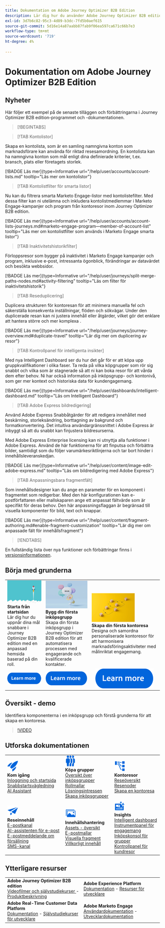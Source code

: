 ```yaml
---
title: Dokumentation om Adobe Journey Optimizer B2B Edition
description: Lär dig hur du använder Adobe Journey Optimizer B2B edition-funktionerna för att ordna konton och köpa gruppresor med hjälp av inbyggd generativ AI och branschledande automatisering.
exl-id: 3d7b6c82-95c3-4d89-b3dc-7fd5b0aef615
source-git-commit: 5d16e14a87aabb87fab9f06ea597ca671c66b7e3
workflow-type: tm+mt
source-wordcount: '719'
ht-degree: 4%

---
```


# Dokumentation om Adobe Journey Optimizer B2B Edition

## Nyheter

Här följer ett exempel på de senaste tilläggen och förbättringarna i Journey Optimizer B2B edition-programmet och -dokumentationen.

>[!BEGINTABS]

>[!TAB Kontolistor]

Skapa en kontolista, som är en samling namngivna konton som marknadsförare kan använda för riktad resesamordning. En kontolista kan ha namngivna konton som mål enligt dina definierade kriterier, t.ex. bransch, plats eller företagets storlek.

[!BADGE Läs mer]{type=Informative url="/help/user/accounts/account-lists.md" tooltip="Läs mer om kontolistor"}

>[!TAB Kontolistfilter för smarta listor]

Nu kan du filtrera smarta Marketo Engage-listor med kontolistefilter. Med dessa filter kan ni utelämna och inkludera kontolistmedlemmar i Marketo Engage-kampanjer och program från kontoresor inom Journey Optimizer B2B edition.

[!BADGE Läs mer]{type=Informative url="/help/user/accounts/account-lists-journeys.md#marketo-engage-program—member-of-account-list" tooltip="Läs mer om kontolistfilter som används i Marketo Engage smarta listor"}

>[!TAB Inaktivitetshistorikfilter]

Förloppsresor som bygger på inaktivitet i Marketo Engage kampanjer och program, inklusive e-post, intressanta ögonblick, förändringar av datavärdet och besökta webbsidor.

[!BADGE Läs mer]{type=Informative url="/help/user/journeys/split-merge-paths-nodes.md#activity-filtering" tooltip="Läs om filter för inaktivitetshistorik"}

>[!TAB Reseduplicering]

Duplicera strukturen för kontoresan för att minimera manuella fel och säkerställa konsekventa inställningar, flöden och sökvägar. Under den duplicerade resan kan ni justera innehåll eller åtgärder, vilket gör det enklare att hantera större och mer komplexa &#x200B;.

[!BADGE Läs mer]{type=Informative url="/help/user/journeys/journey-overview.md#duplicate-travel" tooltip="Lär dig mer om duplicering av resor"}

>[!TAB Kontrollpanel för intelligenta insikter]

Med nya Intelligent Dashboard ser du hur det går för er att köpa upp gruppkvalifikationer i olika faser. Ta reda på vilka köpgrupper som rör sig snabbt och vilka som är stagnerade så att ni kan boka resor för att vårda dem efter behov. Ni har också information på inköpsgrupp- och kontonivå, som ger mer kontext och historiska data för kundengagemang.

[!BADGE Läs mer]{type=Informative url="/help/user/dashboards/intelligent-dashboard.md" tooltip="Läs om Intelligent Dashboard"}

>[!TAB Adobe Express bildredigering]

Använd Adobe Express Snabbåtgärder för att redigera innehållet med beskärning, storleksändring, borttagning av bakgrund och formatkonvertering. Det intuitiva användargränssnittet i Adobe Express är inbyggt så att du snabbt kan finjustera bildresurserna.

Med Adobe Express Enterprise licensing kan ni utnyttja alla funktioner i Adobe Express. Använd de här funktionerna för att finputsa och förbättra bilder, samtidigt som du följer varumärkesriktlinjerna och tar bort hinder i innehållsleveranskedjan.

[!BADGE Läs mer]{type=Informative url="/help/user/content/image-edit-adobe-express.md" tooltip="Läs om bildredigering med Adobe Express"}

>[!TAB Anpassningsbara fragmentfält]

Som innehållsdesigner kan du ange en parameter för en komponent i fragmentet som redigerbar. Med den här konfigurationen kan e-postförfattaren eller mallskaparen ange ett anpassat fältvärde som är specifikt för deras behov. Den här anpassningsflaggan är begränsad till visuella komponenter för bild, text och knappar.

[!BADGE Läs mer]{type=Informative url="/help/user/content/fragment-authoring.md#enable-fragment-customization" tooltip="Lär dig mer om anpassade fält för innehållsfragment"}

>[!ENDTABS]

En fullständig lista över nya funktioner och förbättringar finns i [versionsinformationen](../user/release-notes/release-notes.md). <!-- Stay up-to-date with the latest changes in our documentation by visiting the [documentation updates page](using/rn/documentation-updates.md).-->

## Börja med grunderna

<table style="table-layout:fixed">
  <tr style="border: 0;">
    <td>
    <a href="home-page.md"><img width="140px" src="./assets/launch.png" alt="Produktanvändningsstart"></a>
    <div><strong>Starta från startsidan</strong><br/>Lär dig hur du uppnår dina mål snabbare i Journey Optimizer B2B edition med en anpassad hemsida baserad på din roll.</div>
    </td>
      <td>
    <a href="buying-groups/buying-groups-overview.md"><img width="140px" src="./assets/communication.png" alt="Köpgrupper"></a>
    <div><strong>Bygg din första inköpsgrupp</strong><br/>Skapa din första inköpsgrupp i Journey Optimizer B2B edition för att automatisera processen med engagerande och kvalificerade kontakter.</div>
    </td>
    <td>
    <a href="journeys/journey-overview.md"><img width="140px" src="./assets/flow.png" alt="Kontoresor"></a>
    <div><strong>Skapa din första kontoresa</strong><br/>Designa och samordna personaliserade kontoresor för att harmonisera marknadsföringsaktiviteter med målinriktat engagemang. 
    </div>
    </td>
  </tr>
  <tr style="border: 0;">
    <td align="center"><a href="home-page.md"><img src="../assets/learn-more.svg" alt="Läs mer"></a></td>
    <td align="center"><a href="buying-groups/buying-groups-overview.md"><img src="../assets/learn-more.svg" alt="Läs mer"></a></td>
    <td align="center"><a href="journeys/journey-overview.md"><img src="../assets/learn-more.svg" alt="Läs mer"></a></td>
    </tr>
</table>

## Översikt - demo

Identifiera komponenterna i en inköpsgrupp och förstå grunderna för att skapa en kontoresa.

>[!VIDEO](https://video.tv.adobe.com/v/3432054?quality=12)

## Utforska dokumentationen

<table style="table-layout:auto">
  <tr style="border: 0;">
    <td>
      <img src="../assets/do-not-localize/icon-quick-start.svg" width="35px" alt="Kom igång"><br/>
      <strong>Kom igång</strong><br/><a href="home-page.md">Inloggning och startsida</a><br/><a href="./start/get-started.md">Snabbstartsvägledning</a> <br/><a href="./ai-assistant/ai-assistant-overview.md">AI Assistant</a>
    </td>
    <!--
    <td>
      <img src="../assets/do-not-localize/icon-configure.svg" width="35px"><br/>
      <strong>Configuration<br/>administration</strong><br/><a href="using/configuration/channel-surfaces.md">Channel surfaces</a> - <a href="using/configuration/about-data-sources-events-actions.md">Configure journeys</a>  - <a href="using/administration/permissions-overview.md">Access control</a> - <a href="using/administration/sandboxes.md">Sandboxes management</a>
    </td> -->
    <td>
      <img src="../assets/do-not-localize/icon_audience.svg" width="35px" alt="Köpgrupper"><br/>
      <strong> Köpa grupper</strong><br/><a href="./buying-groups/buying-groups-overview.md">Översikt över inköpsgrupper</a><br/><a href="./buying-groups/buying-groups-role-templates.md">Rollmallar</a><br/><a href="./buying-groups/solution-interests.md">Lösningsintressen</a><br/><a href="./buying-groups/buying-groups-create.md">Skapa inköpsgrupper</a>
    </td>
    <td>
      <img src="../assets/do-not-localize/icon-paths.svg" width="35px" alt="Kontoresor"><br/>
      <strong>Kontoresor</strong><br/><a href="./journeys/journey-overview.md">Reseöversikt</a><br/><a href="./journeys/journey-nodes.md">Resenoder</a><br/><a href="./journeys/journey-overview.md#create-an-account-journey">Skapa en kontoresa</a>
    </td>
  </tr>
  <tr style="border: 0;">
    <td>
      <img src="../assets/do-not-localize/icon-campaign.svg" width="35px" alt="Reseinnehåll"><br/>
      <strong>Reseinnehåll</strong><br/><a href="./content/add-email.md">E-postkanal</a><br/><a href="./content/ai-assistant-emails.md">AI-assistenten för e-post</a><br/><a href="./content/sales-alert-email.md">E-postmeddelande om försäljning</a><br/><a href="./content/sms-authoring.md">SMS-kanal</a>
    </td>
        <td>
      <img src="../assets/do-not-localize/icon_assets.svg" width="35px" alt="Innehållshantering"><br/>
      <strong>Innehållshantering</strong><br/><a href="./content/assets-overview.md">Assets - översikt</a><br/><a href="./content/email-templates.md">E-postmallar</a><br/><a href="./content/fragments.md">Visuella fragment</a><br/><a href="./content/conditional-content.md">Villkorligt innehåll</a>
    </td>
    <td>
      <img src="../assets/do-not-localize/icon-offer.svg" width="35px" alt="Insikter och kontrollpaneler"><br/>
      <strong> Insights</strong><br/><a href="./dashboards/intelligent-dashboard.md">Intelligent dashboard</a><br/><a href="./dashboards/engagement-dashboard.md">Instrumentpanel för engagemang</a><br/><a href="./dashboards/buying-groups-dashboard.md">Inköpskonsol för grupper</a><br/><a href="./dashboards/journeys-dashboard.md">Kontrollpanel för kundresor</a>
    </td>

</tr>
</table>

## Ytterligare resurser

<table style="table-layout:fixed"><tr style="border: 0;">
<tr><td><strong>Adobe Journey Optimizer B2B edition</strong><br/>
<a href="https://experienceleague.adobe.com/sv/docs/journey-optimizer-b2b-learn/tutorials/overview" target="_blank"> Videofilmer och självstudiekurser </a> - <a href="https://helpx.adobe.com/se/legal/product-descriptions/adobe-journey-optimizer-b2b.html" target="_blank">Produktbeskrivning</a> <!-- - <a href="https://www.adobe.com/content/dam/cc/en/security/pdfs/AJO_SecurityOverview.pdf" target="_blank">Security overview (PDF)</a> - <a href="https://developer.adobe.com/journey-optimizer-apis/" target="_blank">APIs reference</a> - <a href="https://experienceleague.adobe.com/tools/ajo-schemas/schema-dictionary.html?lang=sv-SE" target="_blank">Journey Optimizer Schema Dictionary</a> -->
</td>
<td><strong>Adobe Experience Platform</strong><br/>
<a href="https://experienceleague.adobe.com/sv/docs/experience-platform/landing/home" target="_blank">Dokumentation</a> - <a href="https://business.adobe.com/products/experience-platform/documentation-and-developer-resources.html" target="_blank">Resurser för utvecklare</a>
</td></tr>
<tr><td><strong>Adobe Real-Time Customer Data Platform</strong><br/>
<a href="https://experienceleague.adobe.com/sv/docs/experience-platform/rtcdp/home" target="_blank">Dokumentation</a> - <a href="https://experienceleague.adobe.com/sv/docs/platform-learn/getting-started-for-data-architects-and-data-engineers/overview" target="_blank">Självstudiekurser för utvecklare</a>
</td><td><strong>Adobe Marketo Engage</strong><br/>
<a href="https://experienceleague.adobe.com/sv/docs/marketo/using/home" target="_blank">Användardokumentation</a> - <a href="https://experienceleague.adobe.com/sv/docs/marketo-developer/marketo/home" target="_blank">Utvecklardokumentation</a>
</td>
</tr></table>

